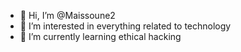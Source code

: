 - 👋 Hi, I’m @Maissoune2
- 👀 I’m interested in everything related to technology
- 🌱 I’m currently learning ethical hacking

<!---
Maissoune2/Maissoune2 is a ✨ special ✨ repository because its `README.md` (this file) appears on your GitHub profile.
You can click the Preview link to take a look at your changes.
--->

